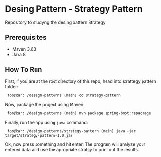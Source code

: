 # Desing Pattern - Strategy Pattern

Repository to studyng the desing pattern Strategy 

## Prerequisites
- Maven 3.63
- Java 8

## How To Run
First, if you are at the root directory of this repo, head into strattegy pattern folder:

 ```{r, engine='bash', count_lines}
  foo@bar: /design-patterns (main) cd strategy-pattern
  ```
Now, package the project using Maven:

 ```{r, engine='bash', count_lines}
  foo@bar: /design-patterns (main) mvn package spring-boot:repackage
  ```
Finally, run the app using `java` command:
 ```{r, engine='bash', count_lines}
  foo@bar: /design-patterns/strategy-pattern (main) java -jar target/strategy-pattern-1.0.jar
  ```

Ok, now press something and hit enter. The program will analyze your entered data and use the apropriate stratgy to print out the results.